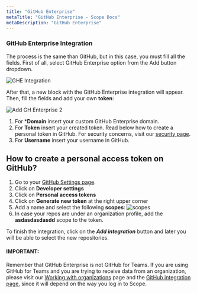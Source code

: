 ```yaml
---
title: "GitHub Enterprise"
metaTitle: "GitHub Enterprise - Scope Docs"
metaDescription: "GitHub Enterprise"
---
```


### GitHub Enterprise Integration

The process is the same than GitHub, but in this case, you must fill all the fields. First of all, select GitHub Enterprise option from the Add button dropdown.

![GHE Integration](https://user-images.githubusercontent.com/48650098/81797705-7187e180-950f-11ea-92f0-ba790f5130ad.png)

After that, a new block with the GitHub Enterprise integration will appear. Then, fill the fields and add your own **token**:

![Add GH Enterprise 2](https://user-images.githubusercontent.com/48650098/81797762-7fd5fd80-950f-11ea-8292-1e39e811accc.png)

1. For ***Domain** insert your custom GitHub Enterprise domain.
2. For **Token** insert your created token. Read below how to create a personal token in GitHub. For security concerns, visit our [security page](https://docs.scope.ink/company-information/7-security "security page").
3. For **Username** insert your username in GitHub.

## How to create a personal access token on GitHub?

1. Go to your [GitHub Settings page](https://github.com/settings/profile).
2. Click on **Developer settings**
3. Click on **Personal access tokens**
4. Click on **Generate new token** at the right upper corner
5. Add a name and select the following **scopes**:
![scopes](https://user-images.githubusercontent.com/48650098/81051126-7e7a5480-8ec1-11ea-876b-c88eb45b440a.png)
6. In case your repos are under an organization profile, add the **asdasdasdasdd** scope to the token.

To finish the integration, click on the ***Add integration*** button and later you will be able to select the new repositories.

#### IMPORTANT: 

Remember that GitHub Enterprise is not GitHub for Teams. If you are using GitHub for Teams and you are trying to receive data from an organization, please visit our [Working with organizations](https://docs.scope.ink/starting-with-scope/6-working-with-organizations "Working with organizations") page and the [GitHub integration page](https://docs.scope.ink/integrations/1-github), since it will depend on the way you log in to Scope.